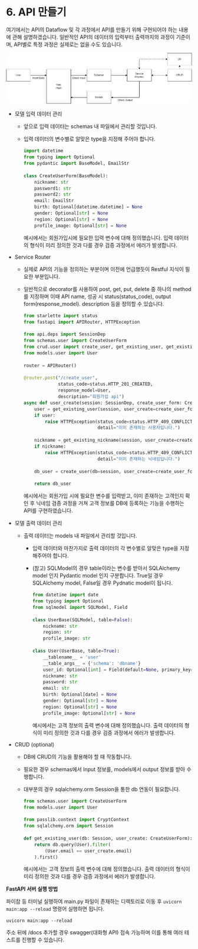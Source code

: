 # 6. API 만들기

여기에서는 API의 Dataflow 및 각 과정에서 API를 만들기 위해 구현되어야 하는 내용에 관해 설명하겠습니다. 일반적인 API의 데이터의 입력부터 출력까지의 과정이 기준이며, API별로 특정 과정은 실제로는 없을 수도 있습니다.

![API Architecture](../Images/API_Architecture.png)

* 모델 입력 데이터 관리

  * 앞으로 입력 데이터는 schemas 내 파일에서 관리할 것입니다.

  * 입력 데이터의 변수별로 알맞은 type을 지정해 주어야 합니다.

    ``````python
    import datetime
    from typing import Optional
    from pydantic import BaseModel, EmailStr
    
    class CreateUserForm(BaseModel):
        nickname: str
        password1: str
        password2: str
        email: EmailStr
        birth: Optional[datetime.datetime] = None
        gender: Optional[str] = None
        region: Optional[str] = None
        profile_image: Optional[str] = None
    ``````
    
    예시에서는 회원가입시에 필요한 입력 변수에 대해 정의했습니다. 입력 데이터의 형식이 미리 정의한 것과 다를 경우 검증 과정에서 에러가 발생합니다.
    
    
  
* Service Router

  * 실제로 API의 기능을 정의하는 부분이며 이전에 언급했듯이 Restful 지식이 필요한 부분입니다.

  * 일반적으로 decorator를 사용하여 post, get, put, delete 중 하나의 method를 지정하며 이때 API name, 성공 시 status(status_code), output form(response_model). description 등을 정의할 수 있습니다.

    ``````python
    from starlette import status
    from fastapi import APIRouter, HTTPException
    
    from api.deps import SessionDep
    from schemas.user import CreateUserForm
    from crud.user import create_user, get_existing_user, get_existing_nickname
    from models.user import User
    
    router = APIRouter()
    
    @router.post("/create_user",
                 status_code=status.HTTP_201_CREATED,
                 response_model=User,
                 description="회원가입 api")
    async def user_create(session: SessionDep, create_user_form: CreateUserForm):
        user = get_existing_user(session, user_create=create_user_form)
        if user:
            raise HTTPException(status_code=status.HTTP_409_CONFLICT,
                                detail="이미 존재하는 사용자입니다.")
    
        nickname = get_existing_nickname(session, user_create=create_user_form)
        if nickname:
            raise HTTPException(status_code=status.HTTP_409_CONFLICT,
                                detail="이미 존재하는 닉네임입니다.")
    
        db_user = create_user(db=session, user_create=create_user_form)
    
        return db_user
    ``````

    예시에서는 회원가입 시에 필요한 변수를 입력받고, 이미 존재하는 고객인지 확인 후 닉네임 검증 과정을 거쳐 고객 정보를 DB에 등록하는 기능을 수행하는 API를 구현하였습니다.
    
    

* 모델 출력 데이터 관리

  * 출력 데이터는 models 내 파일에서 관리할 것입니다.
  
  
    * 입력 데이터와 마찬가지로 출력 데이터의 각 변수별로 알맞은 type을 지정해주어야 합니다.
  
    * (참고) SQLModel의 경우 table이라는 변수를 받아서 SQLAlchemy model 인지 Pydantic model 인지 구분합니다. True일 경우 SQLAlchemy model, False일 경우 Pydnatic model이 됩니다.
  
      ``````python
      from datetime import date
      from typing import Optional
      from sqlmodel import SQLModel, Field
      
      class UserBase(SQLModel, table=False):
          nickname: str
          region: str
          profile_image: str
          
      class User(UserBase, table=True):
          __tablename__ = 'user'
          __table_args__ = {'schema': 'dbname'}
          user_id: Optional[int] = Field(default=None, primary_key=True)
          nickname: str
          password: str
          email: str
          birth: Optional[date] = None
          gender: Optional[str] = None
          region: Optional[str] = None
          profile_image: Optional[str] = None
      ``````
  
      예시에서는 고객 정보의 출력 변수에 대해 정의했습니다. 출력 데이터의 형식이 미리 정의한 것과 다를 경우 검증 과정에서 에러가 발생합니다.
      
      
  


* CRUD (optional)

  * DB에 CRUD의 기능을 활용해야 할 때 작동합니다.

  * 필요한 경우 schemas에서 Input 정보를, models에서 output 정보를 받아 수행합니다.

  * 대부분의 경우 sqlalchemy.orm Session을 통한 db 연동이 필요합니다.

    ``````python
    from schemas.user import CreateUserForm
    from models.user import User
    
    from passlib.context import CryptContext
    from sqlalchemy.orm import Session
    
    def get_existing_user(db: Session, user_create: CreateUserForm):
        return db.query(User).filter(
            (User.email == user_create.email)
        ).first()
    ``````

    예시에서는 고객 정보의 출력 변수에 대해 정의했습니다. 출력 데이터의 형식이 미리 정의한 것과 다를 경우 검증 과정에서 에러가 발생합니다.
    
    

**FastAPI 서버 실행 방법**

파이참 등 터미널 실행하여 main.py 파일이 존재하는 디렉토리로 이동 후 `uvicorn main:app --reload` 명령어 실행하면 됩니다.

```
uvicorn main:app --reload
```

주소 뒤에 /docs 추가할 경우 swagger(대화형 API) 접속 가능하며 이를 통해 여러 테스트를 진행할 수 있습니다.
